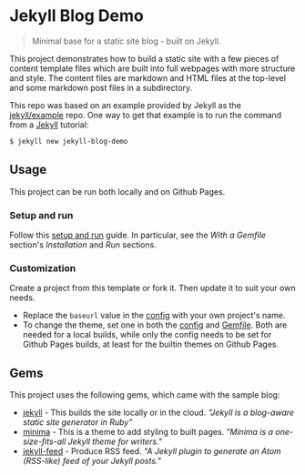 # Jekyll Blog Demo
> Minimal base for a static site blog - built on Jekyll.

This project demonstrates how to build a static site with a few pieces of content template files which are built into full webpages with more structure and style. The content files are markdown and HTML files at the top-level and some markdown post files in a subdirectory.

This repo was based on an example provided by Jekyll as the [jekyll/example](https://github.com/jekyll/example) repo. One way to get that example is to run the command from a [Jekyll](https://jekyllrb.com/) tutorial:

```bash
$ jekyll new jekyll-blog-demo
```


## Usage

This project can be run both locally and on Github Pages.

### Setup and run

Follow this [setup and run](https://github.com/MichaelCurrin/static-sites-generator-resources/blob/master/Jekyll/setup_and_run.md) guide. In particular, see the _With a Gemfile_ section's _Installation_ and _Run_ sections.

### Customization

Create a project from this template or fork it. Then update it to suit your own needs.

- Replace the `baseurl` value in the [config](/_config.yml) with your own project's name.
- To change the theme, set one in both the [config](/_config.yml) and [Gemfile](/Gemfile). Both are needed for a local builds, while only the config needs to be set for Github Pages builds, at least for the builtin themes on Github Pages.


## Gems

This project uses the following gems, which came with the sample blog:

- [jekyll](https://github.com/jekyll/jekyll) - This builds the site locally or in the cloud. _"Jekyll is a blog-aware static site generator in Ruby"_
- [minima](https://github.com/jekyll/minima) - This is a theme to add styling to built pages. _"Minima is a one-size-fits-all Jekyll theme for writers."_
- [jekyll-feed](https://github.com/jekyll/jekyll-feed) - Produce RSS feed. _"A Jekyll plugin to generate an Atom (RSS-like) feed of your Jekyll posts."_
